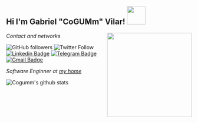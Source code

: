 <h2>Hi I'm Gabriel "CoGUMm" Vilar! <img src="https://media.giphy.com/media/12oufCB0MyZ1Go/giphy.gif" width="50"></h2>
<img align='right' src="https://media.giphy.com/media/M9gbBd9nbDrOTu1Mqx/giphy.gif" width="230">

*Contact and networks*

![GitHub followers](https://img.shields.io/github/followers/cogumm?label=Follow&style=social)
![Twitter Follow](https://img.shields.io/twitter/follow/cogumm?label=Follow)
[![Linkedin Badge](https://img.shields.io/badge/-LinkedIn-blue?style=flat-square&logo=Linkedin&logoColor=white&link=https://www.linkedin.com/in/cogumm/)](https://www.linkedin.com/in/cogumm/)
[![Telegram Badge](https://img.shields.io/badge/-Telegram-1ca0f1?style=flat-square&labelColor=1ca0f1&logo=telegram&logoColor=white&link=https://t.me/cogumm)](https://t.me/cogumm)
[![Gmail Badge](https://img.shields.io/badge/-Gmail-c14438?style=flat-square&logo=Gmail&logoColor=white&link=mailto:gabriel@cogumm.net)](mailto:gabriel@cogumm.net)

<p>
    <em>
        Software Enginner at <a href="http://cogumm.net">my home</a><br />
    </em>
</p>

![Cogumm's github stats](https://github-readme-stats.vercel.app/api?username=cogumm&hide=["issues"]&show_icons=true)
